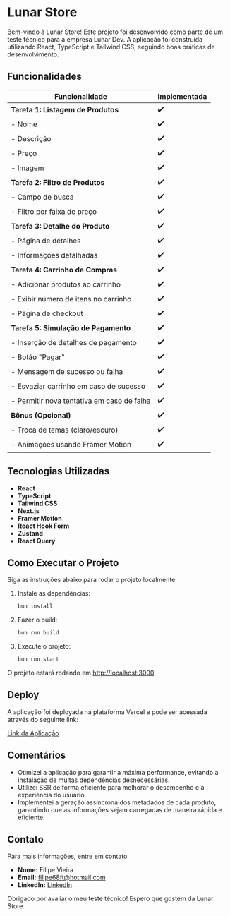 # Lunar Store

Bem-vindo à Lunar Store! Este projeto foi desenvolvido como parte de um teste técnico para a empresa Lunar Dev. A aplicação foi construída utilizando React, TypeScript e Tailwind CSS, seguindo boas práticas de desenvolvimento.

## Funcionalidades

| Funcionalidade                          | Implementada |
| --------------------------------------- | ------------ |
| **Tarefa 1: Listagem de Produtos**      | ✔️           |
| - Nome                                  | ✔️           |
| - Descrição                             | ✔️           |
| - Preço                                 | ✔️           |
| - Imagem                                | ✔️           |
| **Tarefa 2: Filtro de Produtos**        | ✔️           |
| - Campo de busca                        | ✔️           |
| - Filtro por faixa de preço             | ✔️           |
| **Tarefa 3: Detalhe do Produto**        | ✔️           |
| - Página de detalhes                    | ✔️           |
| - Informações detalhadas                | ✔️           |
| **Tarefa 4: Carrinho de Compras**       | ✔️           |
| - Adicionar produtos ao carrinho        | ✔️           |
| - Exibir número de itens no carrinho    | ✔️           |
| - Página de checkout                    | ✔️           |
| **Tarefa 5: Simulação de Pagamento**    | ✔️           |
| - Inserção de detalhes de pagamento     | ✔️           |
| - Botão "Pagar"                         | ✔️           |
| - Mensagem de sucesso ou falha          | ✔️           |
| - Esvaziar carrinho em caso de sucesso  | ✔️           |
| - Permitir nova tentativa em caso de falha | ✔️        |
| **Bônus (Opcional)**                    | ✔️           |
| - Troca de temas (claro/escuro)         | ✔️           |
| - Animações usando Framer Motion        | ✔️           |

## Tecnologias Utilizadas

- **React**
- **TypeScript**
- **Tailwind CSS**
- **Next.js**
- **Framer Motion**
- **React Hook Form**
- **Zustand**
- **React Query**

## Como Executar o Projeto

Siga as instruções abaixo para rodar o projeto localmente:

1. Instale as dependências:
   ```bash
   bun install
   ```

2. Fazer o build:
   ```bash
   bun run build
   ```

3. Execute o projeto:
   ```bash
   bun run start
   ```

O projeto estará rodando em [http://localhost:3000](http://localhost:3000).

## Deploy

A aplicação foi deployada na plataforma Vercel e pode ser acessada através do seguinte link:

[Link da Aplicação](https://lunarstore.lippe.dev)


## Comentários

- Otimizei a aplicação para garantir a máxima performance, evitando a instalação de muitas dependências desnecessárias.
- Utilizei SSR de forma eficiente para melhorar o desempenho e a experiência do usuário.
- Implementei a geração assíncrona dos metadados de cada produto, garantindo que as informações sejam carregadas de maneira rápida e eficiente.

## Contato

Para mais informações, entre em contato:

- **Nome:** Filipe Vieira
- **Email:** filipe68ft@hotmail.com
- **LinkedIn:** [LinkedIn](https://www.linkedin.com/in/filipe-vieira-03199720b)


Obrigado por avaliar o meu teste técnico! Espero que gostem da Lunar Store.